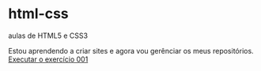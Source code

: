 # html-css
 aulas de HTML5 e CSS3

Estou aprendendo a criar sites e agora vou gerênciar os meus repositórios.
<a href="https://douglasfelipepn.github.io/html-css/exercicios/ex001/index.html">Executar o exercício 001</a>